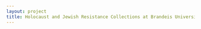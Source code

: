 ```yaml
--- 
layout: project 
title: Holocaust and Jewish Resistance Collections at Brandeis University
---
```



